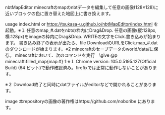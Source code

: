 nbtMapEditor
minecraftのmapのnbtデータを編集して任意の画像(128×128)に近いブロックの色に置き替えた地図上に書き換えます。

usage
index.html or https://tsukasa-u.github.io/nbtMapEditor/index.html を起動。※１
任意のmap_#.datをnbtの枠内にDrag&Drop.
任意の画像(縦:128px, 横:128px)をimageの枠内にDrag&Drop.
WRITEの文字をClick.書き込みが始まります。
書き込み終了の表示が出たら、file DownloadのURLをClick.map_#.datのダウンロードが始まります。※2
minecraftのセーブデータのworld/data/に保存。
minecraftにおいて、次のコマンドを実行　\give @p minecraft:filled_map{map:#} 1
※１ Chrome version: 105.0.5195.127(Official Build) (64 ビット)で動作確認済み。firefixでは正常に動作しないことがあります。

※２ Download終了と同時にdatファイルがeditorなどで開かれることがあります。

image
本repositoryの画像の著作権はhttps://github.com/noboribe にあります。
